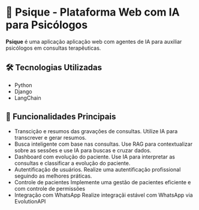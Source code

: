# 🧠 Psique - Plataforma Web com IA para Psicólogos

**Psique** é uma aplicação aplicação web com agentes de IA para auxiliar psicólogos em consultas terapêuticas.

## 🛠️ Tecnologias Utilizadas
- Python
- Django
- LangChain

## 🚀 Funcionalidades Principais

- Transcição e resumos das gravações de consultas.
  Utilize IA para transcrever e gerar resumos.
- Busca inteligente com base nas consultas.
  Use RAG para contextualizar sobre as sessões e use IA para buscas e cruzar dados.
- Dashboard com evolução do paciente.
  Use IA para interpretar as consultas e classificar a evolução do paciente.
- Autentificação de usuários.
  Realize uma autentificação profissional seguindo as melhores práticas.
- Controle de pacientes
  Implemente uma gestão de pacientes eficiente e com controle de permissões
- Integração com WhatsApp
  Realize integraçãi estável com WhatsApp via EvolutionAPI
